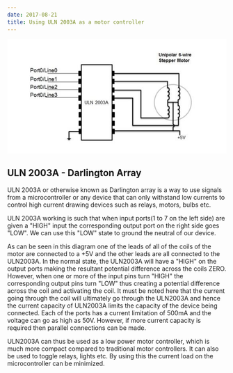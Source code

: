 ```yaml
---
date: 2017-08-21
title: Using ULN 2003A as a motor controller
---
```

![Using ULN 2003A as a stepper motor controller](assets/ULN2003AMotorController-8ee22.png)

## ULN 2003A - Darlington Array
ULN 2003A or otherwise known as Darlington array is a way to use signals from a microcontroller or any device that can only withstand low currents to control high current drawing devices such as relays, motors, bulbs etc.

ULN 2003A working is such that when input ports(1 to 7 on the left side) are given a "HIGH" input the corresponding output port on the right side goes "LOW". We can use this "LOW" state to ground the neutral of our device.

As can be seen in this diagram one of the leads of all of the coils of the motor are connected to a +5V and the other leads are all connected to the ULN2003A. In the normal state, the ULN2003A will have a "HIGH" on the output ports making the resultant potential difference across the coils ZERO. However, when one or more of the input pins turn "HIGH" the corresponding output pins turn "LOW" thus creating a potential difference across the coil and activating the coil. It must be noted here that the current going through the coil will ultimately go through the ULN2003A and hence the current capacity of ULN2003A limits the capacity of the device being connected. Each of the ports has a current limitation of 500mA and the voltage can go as high as 50V. However, if more current capacity is required then parallel connections can be made.

ULN2003A can thus be used as a low power motor controller, which is much more compact compared to traditional motor controllers. It can also be used to toggle relays, lights etc. By using this the current load on the microcontroller can be minimized.
